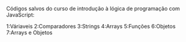 Códigos salvos do curso de introdução à lógica de programação com JavaScript:

1:Váriaveis
2:Comparadores
3:Strings
4:Arrays
5:Funções
6:Objetos
7:Arrays e Objetos
